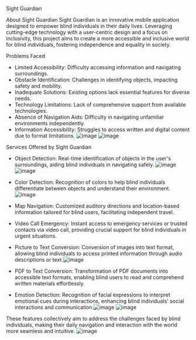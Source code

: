 Sight Guardian

About Sight Guardian
Sight Guardian is an innovative mobile application designed to empower blind individuals in their daily lives. Leveraging cutting-edge technology with a user-centric design and a focus on inclusivity, this project aims to create a more accessible and inclusive world for blind individuals, fostering independence and equality in society.

Problems Faced
* Limited Accessibility: Difficulty accessing information and navigating surroundings.
* Obstacle Identification: Challenges in identifying objects, impacting safety and mobility.
* Inadequate Solutions: Existing options lack essential features for diverse needs.
* Technology Limitations: Lack of comprehensive support from available technologies.
* Absence of Navigation Aids: Difficulty in navigating unfamiliar environments independently.
* Information Accessibility: Struggles to access written and digital content due to format limitations.
![image](https://github.com/debarghyakundu123/allinone-for-blind-/assets/129304569/089406c7-825c-481d-a537-28ffd0c85ed0)
![image](https://github.com/debarghyakundu123/allinone-for-blind-/assets/129304569/b7d5f119-7f59-4171-9184-cb866a26c86f)

Services Offered by Sight Guardian
* Object Detection: Real-time identification of objects in the user's surroundings, aiding blind individuals in navigating safely.
![image](https://github.com/debarghyakundu123/allinone-for-blind-/assets/129304569/2736cf6e-f510-40db-9ddc-964970670c8e)
![image](https://github.com/debarghyakundu123/allinone-for-blind-/assets/129304569/0770d617-b76c-42fa-9674-e4fdf58a63f3)

* Color Detection: Recognition of colors to help blind individuals differentiate between objects and understand their environment.
![image](https://github.com/debarghyakundu123/allinone-for-blind-/assets/129304569/5537f9f9-ed03-4d87-a735-9c2c365203c5)

* Map Navigation: Customized auditory directions and location-based information tailored for blind users, facilitating independent travel.
* Video Call Emergency: Instant access to emergency services or trusted contacts via video call, providing crucial support for blind individuals in urgent situations.
* Picture to Text Conversion: Conversion of images into text format, allowing blind individuals to access printed information through audio descriptions or text.![image](https://github.com/debarghyakundu123/allinone-for-blind-/assets/129304569/734edbc8-9a27-4e01-ac93-639dd7851f14)

* PDF to Text Conversion: Transformation of PDF documents into accessible text formats, enabling blind users to read and comprehend written materials effortlessly.
* Emotion Detection: Recognition of facial expressions to interpret emotional cues during interactions, enhancing blind individuals' social interactions and communication.![image](https://github.com/debarghyakundu123/allinone-for-blind-/assets/129304569/5a67adff-7895-4fb5-9852-b454c615ac23)
![image](https://github.com/debarghyakundu123/allinone-for-blind-/assets/129304569/591feb4c-b362-4306-84bf-3085c3cf7493)

These features collectively aim to address the challenges faced by blind individuals, making their daily navigation and interaction with the world more seamless and intuitive.
![image](https://github.com/debarghyakundu123/allinone-for-blind-/assets/129304569/68d213a5-b59e-4909-b616-151215ecca1d)


